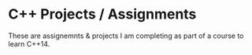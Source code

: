 # C++ Projects / Assignments

These are assignemnts & projects I am completing as part of a course to learn C++14. 

